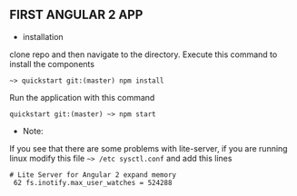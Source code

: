 ## FIRST ANGULAR 2 APP

- installation

clone repo and then navigate to the directory. Execute this command to install
the components

`~> quickstart git:(master) npm install`

Run the application with this command

`quickstart git:(master) ~> npm start` 

- Note:

If you see that there are some problems with lite-server, if you are running linux
modify this file `~> /etc sysctl.conf` and add this lines
```
# Lite Server for Angular 2 expand memory 
 62 fs.inotify.max_user_watches = 524288
```
